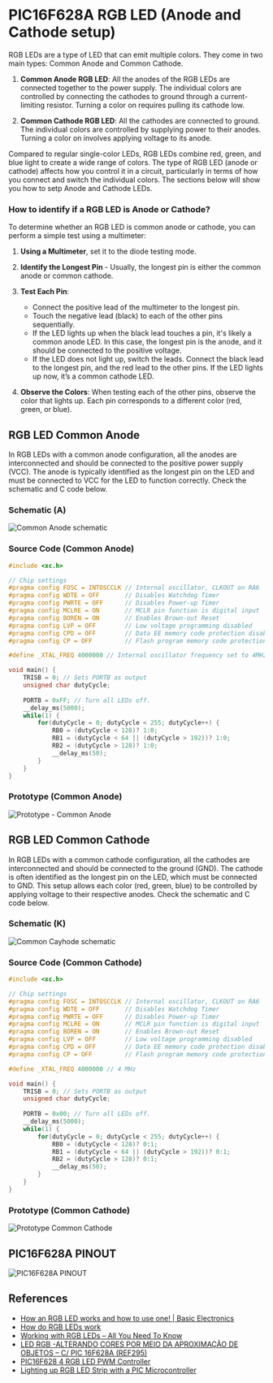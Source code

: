 # PIC16F628A RGB LED (Anode and Cathode setup)

RGB LEDs are a type of LED that can emit multiple colors. They come in two main types: Common Anode and Common Cathode. 

1. **Common Anode RGB LED**: All the anodes of the RGB LEDs are connected together to the power supply. The individual colors are controlled by connecting the cathodes to ground through a current-limiting resistor. Turning a color on requires pulling its cathode low.

2. **Common Cathode RGB LED**: All the cathodes are connected to ground. The individual colors are controlled by supplying power to their anodes. Turning a color on involves applying voltage to its anode.

Compared to regular single-color LEDs, RGB LEDs combine red, green, and blue light to create a wide range of colors. The type of RGB LED (anode or cathode) affects how you control it in a circuit, particularly in terms of how you connect and switch the individual colors. The sections below will show you how to setp Anode and Cathode LEDs.


### How to identify if a RGB LED is Anode or Cathode? 

To determine whether an RGB LED is common anode or cathode, you can perform a simple test using a multimeter:

1. **Using a Multimeter**, set it to the diode testing mode.

2. **Identify the Longest Pin** - Usually, the longest pin is either the common anode or common cathode. 

3. **Test Each Pin**:
   - Connect the positive lead of the multimeter to the longest pin.
   - Touch the negative lead (black) to each of the other pins sequentially.
   - If the LED lights up when the black lead touches a pin, it's likely a common anode LED. In this case, the longest pin is the anode, and it should be connected to the positive voltage.
   - If the LED does not light up, switch the leads. Connect the black lead to the longest pin, and the red lead to the other pins. If the LED lights up now, it’s a common cathode LED.

4. **Observe the Colors**: When testing each of the other pins, observe the color that lights up. Each pin corresponds to a different color (red, green, or blue).


## RGB LED Common Anode

In RGB LEDs with a common anode configuration, all the anodes are interconnected and should be connected to the positive power supply (VCC). The anode is typically identified as the longest pin on the LED and must be connected to VCC for the LED to function correctly. Check the schematic and C code  below. 


### Schematic (A)


![Common Anode schematic](./schematic_pic16f628a_rgb_led_common_anode.jpg)


### Source Code (Common Anode) 

```cpp
#include <xc.h>

// Chip settings
#pragma config FOSC = INTOSCCLK // Internal oscillator, CLKOUT on RA6
#pragma config WDTE = OFF       // Disables Watchdog Timer
#pragma config PWRTE = OFF      // Disables Power-up Timer
#pragma config MCLRE = ON       // MCLR pin function is digital input
#pragma config BOREN = ON       // Enables Brown-out Reset
#pragma config LVP = OFF        // Low voltage programming disabled
#pragma config CPD = OFF        // Data EE memory code protection disabled
#pragma config CP = OFF         // Flash program memory code protection disabled

#define _XTAL_FREQ 4000000 // Internal oscillator frequency set to 4MHz

void main() {
    TRISB = 0; // Sets PORTB as output
    unsigned char dutyCycle;
    
    PORTB = 0xFF; // Turn all LEDs off.
    __delay_ms(5000);
    while(1) {
        for(dutyCycle = 0; dutyCycle < 255; dutyCycle++) {
            RB0 = (dutyCycle < 128)? 1:0;
            RB1 = (dutyCycle < 64 || (dutyCycle > 192))? 1:0;
            RB2 = (dutyCycle > 128)? 1:0;
            __delay_ms(50); 
        }
    }
} 
```

### Prototype (Common Anode) 

![Prototype - Common Anode](./prototype_pic16f628a_rgb_led_common_anode.jpg)


## RGB LED Common Cathode 

In RGB LEDs with a common cathode configuration, all the cathodes are interconnected and should be connected to the ground (GND). The cathode is often identified as the longest pin on the LED, which must be connected to GND. This setup allows each color (red, green, blue) to be controlled by applying voltage to their respective anodes. Check the schematic and C code below. 


### Schematic (K)

![Common Cayhode schematic](./schematic_pic16f628a_rgb_led_common_cathode.jpg)


### Source Code (Common Cathode) 

```cpp
#include <xc.h>

// Chip settings
#pragma config FOSC = INTOSCCLK // Internal oscillator, CLKOUT on RA6
#pragma config WDTE = OFF       // Disables Watchdog Timer
#pragma config PWRTE = OFF      // Disables Power-up Timer
#pragma config MCLRE = ON       // MCLR pin function is digital input
#pragma config BOREN = ON       // Enables Brown-out Reset
#pragma config LVP = OFF        // Low voltage programming disabled
#pragma config CPD = OFF        // Data EE memory code protection disabled
#pragma config CP = OFF         // Flash program memory code protection disabled

#define _XTAL_FREQ 4000000 // 4 MHz

void main() {
    TRISB = 0; // Sets PORTB as output
    unsigned char dutyCycle;
    
    PORTB = 0x00; // Turn all LEDs off.
    __delay_ms(5000);
    while(1) {
        for(dutyCycle = 0; dutyCycle < 255; dutyCycle++) {
            RB0 = (dutyCycle < 128)? 0:1;
            RB1 = (dutyCycle < 64 || (dutyCycle > 192))? 0:1;
            RB2 = (dutyCycle > 128)? 0:1;
            __delay_ms(50); 
        }
    }
}

```

### Prototype (Common Cathode) 

![Prototype Common Cathode](./prototype_pic16f628a_rgb_led_common_cathode.jpg)


## PIC16F628A PINOUT

![PIC16F628A PINOUT](./../../images/PIC16F628A_PINOUT.png)


## References

* [How an RGB LED works and how to use one! | Basic Electronics](https://youtu.be/wqzfbImsrPE?si=yCqwkObdSCyHY1Gn)
* [How do RGB LEDs work](https://randomnerdtutorials.com/electronics-basics-how-do-rgb-leds-work/)
* [Working with RGB LEDs – All You Need To Know](https://moonpreneur.com/tech-corner/working-with-rgb-leds/)
* [LED RGB -ALTERANDO CORES POR MEIO DA APROXIMAÇÃO DE OBJETOS – C/ PIC 16F628A (REF295)](http://picsource.com.br/archives/11199)
* [PIC16F628 4 RGB LED PWM Controller](https://www.next.gr/circuits/PIC16F628-4-RGB-LED-PWM-Controller-l52521.html)
* [Lighting up RGB LED Strip with a PIC Microcontroller](https://blog.kubovy.eu/2019/03/30/lighting-up-rgb-led-strip-with-a-pic-microcontroller/)

